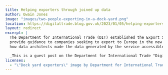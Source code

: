 ```yaml
---
title: Helping exporters through joined up data
author: Owain Jones
image: "images/two-people-exporting-in-a-dock-yard.png"
location: https://digitaltrade.blog.gov.uk/2023/01/05/helping-exporters-through-joined-up-data/
layout: redirect
excerpt: |
  The Department for International Trade (DIT) established the Export Support Service (ESS) to
  provide guidance to companies seeking to export to Europe in the new trading environment. Owain Jones explains
  how data architects made the data generated by the service accessible, sharable and joined-up.

  _This is a guest post on the Department for International Trade "Digital Trade" blog._
licenses:
  - "\"Dock yard exporters\" image by Department for International Trade used under [OGL v3](https://www.nationalarchives.gov.uk/doc/open-government-licence/version/3/)."
---
```

